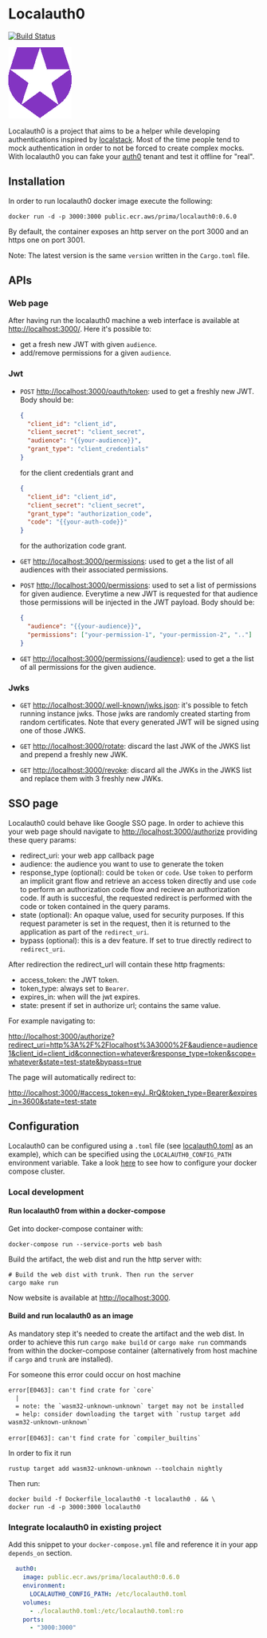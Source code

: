 # Localauth0

[![Build Status](https://drone-1.prima.it/api/badges/primait/localauth0/status.svg)](https://drone-1.prima.it/primait/localauth0)

![localauth0](web/assets/static/media/localauth0.png)

Localauth0 is a project that aims to be a helper while developing authentications inspired by [localstack](https://localstack.cloud/).
Most of the time people tend to mock authentication in order to not be forced to create complex mocks.
With localauth0 you can fake your [auth0](https://auth0.com/) tenant and test it offline for "real".

## Installation

In order to run localauth0 docker image execute the following:

```shell
docker run -d -p 3000:3000 public.ecr.aws/prima/localauth0:0.6.0
```

By default, the container exposes an http server on the port 3000 and an https one on port 3001.

Note: The latest version is the same `version` written in the `Cargo.toml` file.

## APIs

### Web page

After having run the localauth0 machine a web interface is available at <http://localhost:3000/>.
Here it's possible to:

- get a fresh new JWT with given `audience`.
- add/remove permissions for a given `audience`.

### Jwt

- `POST` <http://localhost:3000/oauth/token>: used to get a freshly new JWT. Body
  should be:

  ```json
  {
    "client_id": "client_id",
    "client_secret": "client_secret",
    "audience": "{{your-audience}}",
    "grant_type": "client_credentials"
  }
  ```
  for the client credentials grant and

  ```json
  {
    "client_id": "client_id",
    "client_secret": "client_secret",
    "grant_type": "authorization_code",
    "code": "{{your-auth-code}}"
  }
  ```
  for the authorization code grant.

- `GET` <http://localhost:3000/permissions>: used to get a the list of all audiences with their associated permissions.

- `POST` <http://localhost:3000/permissions>: used to set a list of permissions for
  given audience. Everytime a new JWT is requested for that audience those permissions will be injected in the JWT
  payload. Body should be:

  ```json
  {
    "audience": "{{your-audience}}",
    "permissions": ["your-permission-1", "your-permission-2", ".."]
  }
  ```

- `GET` <http://localhost:3000/permissions/{audience}>: used to get a the list of all permissions for the given 
  audience.

### Jwks

- `GET` <http://localhost:3000/.well-known/jwks.json>: it's possible to
fetch running instance jwks. Those jwks are randomly created starting from random certificates.
Note that every generated JWT will be signed using one of those JWKS.

- `GET` <http://localhost:3000/rotate>: discard the last JWK of the JWKS list and
  prepend a freshly new JWK.

- `GET` <http://localhost:3000/revoke>: discard all the JWKs in the JWKS list and
  replace them with 3 freshly new JWKs.

## SSO page

Localauth0 could behave like Google SSO page. In order to achieve this your web page should navigate to
<http://localhost:3000/authorize> providing these query params:

- redirect_uri: your web app callback page
- audience: the audience you want to use to generate the token
- response_type (optional): could be `token` or `code`. Use `token` to perform an implicit grant flow
  and retrieve an access token directly and use `code` to perform an authorization code flow and recieve
  an authorization code. If auth is succesful, the requested redirect is performed with the code or token contained
  in the query params.
- state (optional): An opaque value, used for security purposes. If this request parameter is set in the request, 
  then it is returned to the application as part of the `redirect_uri`.
- bypass (optional): this is a dev feature. If set to true directly redirect to `redirect_uri`.

After redirection the redirect_url will contain these http fragments:
- access_token: the JWT token.
- token_type: always set to `Bearer`.
- expires_in: when will the jwt expires.
- state: present if set in authorize url; contains the same value.

For example navigating to:

<http://localhost:3000/authorize?redirect_uri=http%3A%2F%2Flocalhost%3A3000%2F&audience=audience1&client_id=client_id&connection=whatever&response_type=token&scope=whatever&state=test-state&bypass=true>

The page will automatically redirect to:

<http://localhost:3000/#access_token=eyJ..RrQ&token_type=Bearer&expires_in=3600&state=test-state>


## Configuration

Localauth0 can be configured using a `.toml` file (see [localauth0.toml](localauth0.toml) as an example), 
which can be specified using the `LOCALAUTH0_CONFIG_PATH` environment variable.
Take a look [here](#Integrate-localauth0-in-existing-project) to see how to configure your docker compose cluster.

### Local development

#### Run localauth0 from within a docker-compose

Get into docker-compose container with:

```shell
docker-compose run --service-ports web bash
```

Build the artifact, the web dist and run the http server with:

```shell
# Build the web dist with trunk. Then run the server
cargo make run
```

Now website is available at <http://localhost:3000>.

#### Build and run localauth0 as an image

As mandatory step it's needed to create the artifact and the web dist. In order to achieve this run `cargo make
build` or `cargo make run` commands from within the docker-compose container (alternatively from host machine if
`cargo` and `trunk` are installed).

For someone this error could occur on host machine
```shell
error[E0463]: can't find crate for `core`
  |
  = note: the `wasm32-unknown-unknown` target may not be installed
  = help: consider downloading the target with `rustup target add wasm32-unknown-unknown`

error[E0463]: can't find crate for `compiler_builtins`
```

In order to fix it run 
```shell
rustup target add wasm32-unknown-unknown --toolchain nightly
```

Then run:

```shell
docker build -f Dockerfile_localauth0 -t localauth0 . && \
docker run -d -p 3000:3000 localauth0
```

### Integrate localauth0 in existing project

Add this snippet to your `docker-compose.yml` file and reference it in your app `depends_on` section.

```yaml
  auth0:
    image: public.ecr.aws/prima/localauth0:0.6.0
    environment:
      LOCALAUTH0_CONFIG_PATH: /etc/localauth0.toml
    volumes:
      - ./localauth0.toml:/etc/localauth0.toml:ro
    ports:
      - "3000:3000"
```
